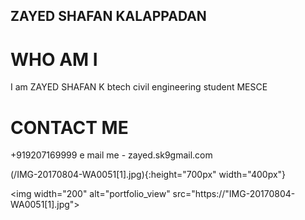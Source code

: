 ## ZAYED SHAFAN KALAPPADAN 
# WHO AM I 
I am ZAYED SHAFAN K btech civil engineering student MESCE


# CONTACT ME 
+919207169999
e mail me - zayed.sk9gmail.com


(/IMG-20170804-WA0051[1].jpg){:height="700px" width="400px"}



<img width="200" alt="portfolio_view" src="https://"IMG-20170804-WA0051[1].jpg">
                                                                               
